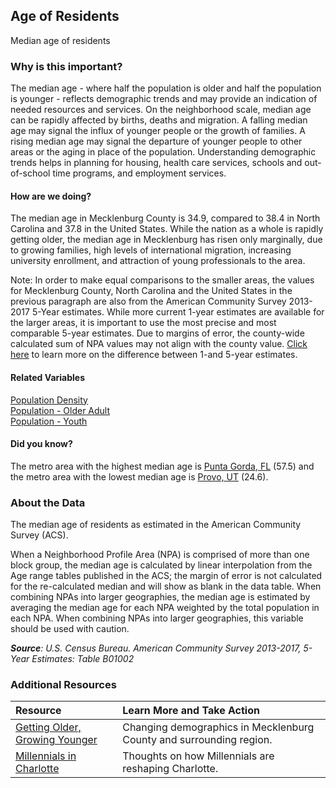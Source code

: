 ## Age of Residents
Median age of residents 

### Why is this important?
The median age - where half the population is older and half the population is younger - reflects demographic trends and may provide an indication of needed resources and services. On the neighborhood scale, median age can be rapidly affected by births, deaths and migration. A falling median age may signal the influx of younger people or the growth of families. A rising median age may signal the departure of younger people to other areas or the aging in place of the population. Understanding demographic trends helps in planning for housing, health care services, schools and out-of-school time programs, and employment services. 

#### How are we doing?
The median age in Mecklenburg County is 34.9, compared to 38.4 in North Carolina and 37.8 in the United States. While the nation as a whole is rapidly getting older, the median age in Mecklenburg has risen only marginally, due to growing families, high levels of international migration, increasing university enrollment, and attraction of young professionals to the area.

Note: In order to make equal comparisons to the smaller areas, the values for Mecklenburg County, North Carolina and the United States in the previous paragraph are also from the American Community Survey 2013-2017 5-Year estimates. While more current 1-year estimates are available for the larger areas, it is important to use the most precise and most comparable 5-year estimates. Due to margins of error, the county-wide calculated sum of NPA values may not align with the county value. [Click here]( http://www.census.gov/programs-surveys/acs/guidance/estimates.html/) to learn more on the difference between 1-and 5-year estimates.

#### Related Variables
<a href="javascript:void(0)" onclick="model.metricId = 'm47'">Population Density</a>  
<a href="javascript:void(0)" onclick="model.metricId = 'm13'">Population - Older Adult</a>  
<a href="javascript:void(0)" onclick="model.metricId = 'm12'">Population - Youth</a>  

#### Did you know?
The  metro area with the  highest median age is [Punta Gorda, FL](http://www.ci.punta-gorda.fl.us/) (57.5) and the metro area with the lowest median age is [Provo, UT](http://www.provo.org/) (24.6).

### About the Data
The median age of residents as estimated in the American Community Survey (ACS). 
 
When a Neighborhood Profile Area (NPA) is comprised of more than one block group, the median age is calculated by linear interpolation from the Age range tables published in the ACS; the margin of error is not calculated for the re-calculated median and will show as blank in the data table. When combining NPAs into larger geographies, the median age is estimated by averaging the median age for each NPA weighted by the total population in each NPA. When combining NPAs into larger geographies, this variable should be used with caution.

_**Source**: U.S. Census Bureau. American Community Survey <span tabindex="1000" class="meta-definition" data-toggle="popover" data-title="Why 2013-2017 not 2017?" data-content="Data labeled 2013-2017 describe average conditions reported through the American Community Survey (ACS) during the period of January 2013 through December 2017. The Census collects ACS data from only a small sample of households every month. For reliable small-area estimates, the Census compiles five years of ACS data, which are used in the Quality of Life Explorer.">2013-2017</span>, 5-Year Estimates: Table B01002_


### Additional Resources

|Resource | Learn More and Take Action | 
|:--- | :--- |
|[Getting Older, Growing Younger](http://ui.uncc.edu/story/census-2011-charlotte-region-age-change) | Changing demographics in Mecklenburg County and surrounding region.
|[Millennials in Charlotte](http://www.bizjournals.com/charlotte/print-edition/2014/07/11/from-how-they-work-to-where-they-live-millennials.html?page=all)| Thoughts on how Millennials are reshaping Charlotte.